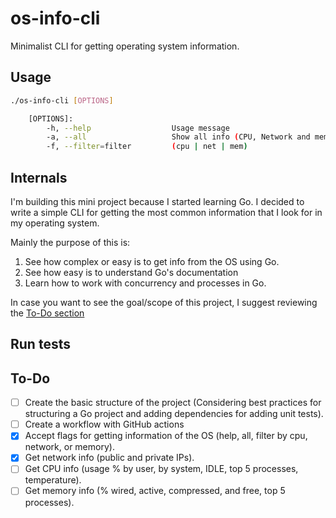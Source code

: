 # os-info-cli
Minimalist CLI for getting operating system information.

## Usage
```sh
./os-info-cli [OPTIONS]

    [OPTIONS]:
        -h, --help                  Usage message
        -a, --all                   Show all info (CPU, Network and memory)
        -f, --filter=filter         (cpu | net | mem)
```



## Internals
I'm building this mini project because I started learning Go. I decided to write a simple CLI for getting the most common information that I look for in my operating system. 

Mainly the purpose of this is:

1. See how complex or easy is to get info from the OS using Go.
2. See how easy is to understand Go's documentation
3. Learn how to work with concurrency and processes in Go.

In case you want to see the goal/scope of this project, I suggest reviewing the [To-Do section](#to-do-) 
## Run tests

## To-Do
- [ ] Create the basic structure of the project (Considering best practices for structuring a Go project and adding dependencies for adding unit tests).
- [ ] Create a workflow with GitHub actions
- [x] Accept flags for getting information of the OS (help, all, filter by cpu, network, or memory).
- [x] Get network info (public and private IPs).
- [ ] Get CPU info (usage % by user, by system, IDLE, top 5 processes, temperature).
- [ ] Get memory info (% wired, active, compressed, and free, top 5 processes).